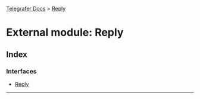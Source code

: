 [Telegrafer Docs](../README.md) > [Reply](../modules/reply.md)

# External module: Reply

## Index

### Interfaces

* [Reply](../interfaces/reply.reply-1.md)

---

